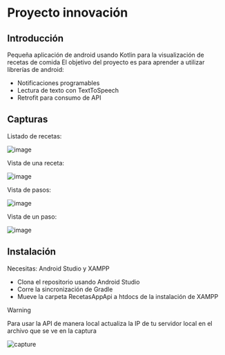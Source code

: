 # Proyecto innovación
## Introducción
Pequeña aplicación de android usando Kotlin para la visualización de recetas de comida
El objetivo del proyecto es para aprender a utilizar librerías de android:
- Notificaciones programables
- Lectura de texto con TextToSpeech
- Retrofit para consumo de API

## Capturas
Listado de recetas:

![image](https://github.com/user-attachments/assets/3cc282d1-6795-4bd6-9dd5-b93a901bf70b)

Vista de una receta:

![image](https://github.com/user-attachments/assets/b7de5408-65d8-4e41-a1a5-571435fbbcd3)

Vista de pasos:

![image](https://github.com/user-attachments/assets/6d549163-0753-4d09-a33d-07a7062ff327)

Vista de un paso:

![image](https://github.com/user-attachments/assets/b33a98f0-9e54-45fa-b22d-26e1c3dd5770)

## Instalación
Necesitas: Android Studio y XAMPP

- Clona el repositorio usando Android Studio
- Corre la sincronización de Gradle
- Mueve la carpeta RecetasAppApi a htdocs de la instalación de XAMPP

>[!WARNING]
>Para usar la API de manera local actualiza la IP de tu servidor local en el archivo que se ve en la captura

![capture](https://github.com/user-attachments/assets/bf9cbe35-8105-45a1-8159-df03cc49181d)
